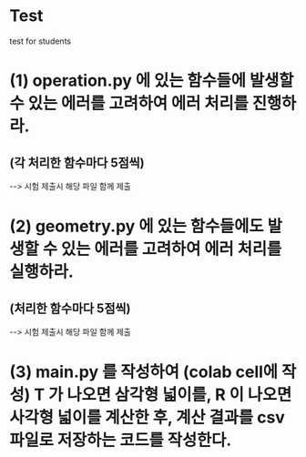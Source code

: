 # Test
test for students

# (1) operation.py 에 있는 함수들에 발생할 수 있는 에러를 고려하여 에러 처리를 진행하라. 
## (각 처리한 함수마다 5점씩) 
--> 시험 제출시 해당 파일 함께 제출 

# (2) geometry.py 에 있는 함수들에도 발생할 수 있는 에러를 고려하여 에러 처리를 실행하라. 
## (처리한 함수마다 5점씩) 
--> 시험 제출시 해당 파일 함께 제출 

# (3) main.py 를 작성하여 (colab cell에 작성) T 가 나오면 삼각형 넓이를, R 이 나오면 사각형 넓이를 계산한 후, 계산 결과를 csv 파일로 저장하는 코드를 작성한다. 
